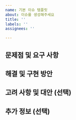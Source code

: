 ```yaml
---
name: 기본 이슈 템플릿
about: 이슈를 생성해주세요
title: ''
labels: ''
assignees: ''

---
```


## 문제점 및 요구 사항

## 해결 및 구현 방안

## 고려 사항 및 대안 (선택)

## 추가 정보 (선택)
